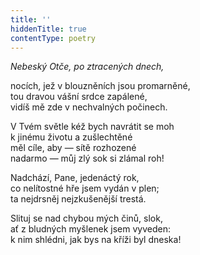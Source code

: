 ```yaml
---
title: ''
hiddenTitle: true
contentType: poetry
---
```


<section>

_Nebeský Otče, po ztracených dnech,_

nocích, jež v blouzněních jsou promarněné,  
tou dravou vášní srdce zapálené,  
vidíš mě zde v nechvalných počinech.

</section>

<section>

V Tvém světle kéž bych navrátit se moh  
k jinému životu a zušlechtěné  
měl cíle, aby — sítě rozhozené  
nadarmo — můj zlý sok si zlámal roh!

</section>

<section>

Nadchází, Pane, jedenáctý rok,  
co nelítostné hře jsem vydán v plen;  
ta nejdrsněj nejzkušenější trestá.

</section>

<section>

Slituj se nad chybou mých činů, slok,  
ať z bludných myšlenek jsem vyveden:  
k nim shlédni, jak bys na kříži byl dneska!

</section>
